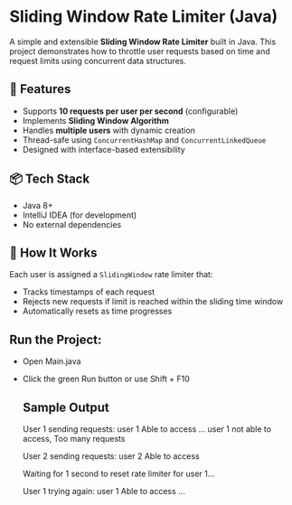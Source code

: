 # Sliding Window Rate Limiter (Java)

A simple and extensible **Sliding Window Rate Limiter** built in Java. This project demonstrates how to throttle user requests based on time and request limits using concurrent data structures.

## 🚀 Features

- Supports **10 requests per user per second** (configurable)
- Implements **Sliding Window Algorithm**
- Handles **multiple users** with dynamic creation
- Thread-safe using `ConcurrentHashMap` and `ConcurrentLinkedQueue`
- Designed with interface-based extensibility

## 📦 Tech Stack

- Java 8+
- IntelliJ IDEA (for development)
- No external dependencies

## 🧠 How It Works

Each user is assigned a `SlidingWindow` rate limiter that:
- Tracks timestamps of each request
- Rejects new requests if limit is reached within the sliding time window
- Automatically resets as time progresses

## Run the Project:
- Open Main.java
- Click the green Run button or use Shift + F10

  ## Sample Output
  User 1 sending requests:
  user 1 Able to access
  ...
  user 1 not able to access, Too many requests

  User 2 sending requests:
  user 2 Able to access

  Waiting for 1 second to reset rate limiter for user 1...

  User 1 trying again:
  user 1 Able to access
  ...



